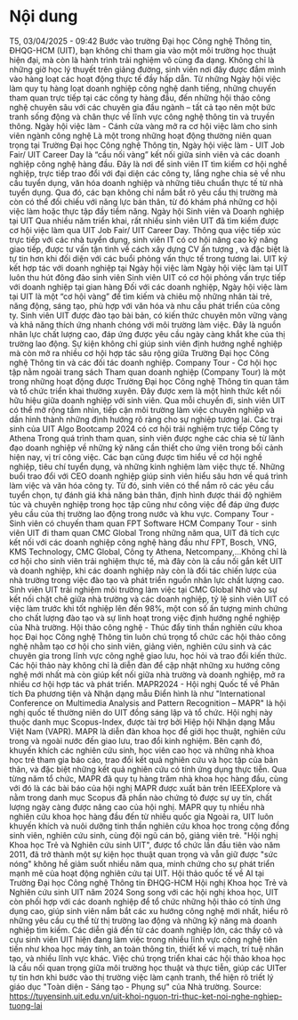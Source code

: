 # Nội dung

T5, 03/04/2025 - 09:42
Bước vào trường Đại học Công nghệ Thông tin, ĐHQG-HCM (UIT), bạn không chỉ tham gia vào một môi trường học thuật hiện đại, mà còn là hành trình trải nghiệm vô cùng đa dạng. Không chỉ là những giờ học lý thuyết trên giảng đường, sinh viên nơi đây được đắm mình vào hàng loạt các hoạt động thực tế đầy hấp dẫn. Từ những Ngày hội việc làm quy tụ hàng loạt doanh nghiệp công nghệ danh tiếng, những chuyến tham quan trực tiếp tại các công ty hàng đầu, đến những hội thảo công nghệ chuyên sâu với các chuyên gia đầu ngành – tất cả tạo nên một bức tranh sống động và chân thực về lĩnh vực công nghệ thông tin và truyền thông.
Ngày hội việc làm - Cánh cửa vàng mở ra cơ hội việc làm cho sinh viên ngành công nghệ
Là một trong những hoạt động thường niên quan trọng tại Trường Đại học Công nghệ Thông tin, Ngày hội việc làm - UIT Job Fair/ UIT Career Day là “cầu nối vàng” kết nối giữa sinh viên và các doanh nghiệp công nghệ hàng đầu. Đây là nơi để sinh viên IT tìm kiếm cơ hội nghề nghiệp, trực tiếp trao đổi với đại diện các công ty, lắng nghe chia sẻ về nhu cầu tuyển dụng, văn hóa doanh nghiệp và những tiêu chuẩn thực tế từ nhà tuyển dụng. Qua đó, các bạn không chỉ nắm bắt rõ yêu cầu thị trường mà còn có thể đối chiếu với năng lực bản thân, từ đó khám phá những cơ hội việc làm hoặc thực tập đầy tiềm năng.
Ngày hội Sinh viên và Doanh nghiệp tại UIT
Qua nhiều năm triển khai, rất nhiều sinh viên UIT đã tìm kiếm được cơ hội việc làm qua UIT Job Fair/ UIT Career Day. Thông qua việc tiếp xúc trực tiếp với các nhà tuyển dụng, sinh viên IT có cơ hội nâng cao kỹ năng giao tiếp, được tư vấn tận tình về cách xây dựng CV ấn tượng , và đặc biệt là tự tin hơn khi đối diện với các buổi phỏng vấn thực tế trong tương lai.
UIT ký kết hợp tác với doanh nghiệp tại Ngày hội việc làm
Ngày hội việc làm tại UIT luôn thu hút đông đảo sinh viên
Sinh viên UIT có cơ hội phỏng vấn trực tiếp với doanh nghiệp tại gian hàng
Đối với các doanh nghiệp, Ngày hội việc làm tại UIT là một “cơ hội vàng” để tìm kiếm và chiêu mộ những nhân tài trẻ, năng động, sáng tạo, phù hợp với văn hóa và nhu cầu phát triển của công ty. Sinh viên UIT được đào tạo bài bản, có kiến thức chuyên môn vững vàng và khả năng thích ứng nhanh chóng với môi trường làm việc. Đây là nguồn nhân lực chất lượng cao, đáp ứng được yêu cầu ngày càng khắt khe của thị trường lao động. Sự kiện không chỉ giúp sinh viên định hướng nghề nghiệp mà còn mở ra nhiều cơ hội hợp tác sâu rộng giữa Trường Đại học Công nghệ Thông tin và các đối tác doanh nghiệp.
Company Tour - Cơ hội học tập nằm ngoài trang sách
Tham quan doanh nghiệp (Company Tour) là một trong những hoạt động được Trường Đại học Công nghệ Thông tin quan tâm và tổ chức triển khai thường xuyên. Đây được xem là một hình thức kết nối hữu hiệu giữa doanh nghiệp với sinh viên. Qua mỗi chuyến đi, sinh viên UIT có thể mở rộng tầm nhìn, tiếp cận môi trường làm việc chuyên nghiệp và dần hình thành những định hướng rõ ràng cho sự nghiệp tương lai.
Các trại sinh của UIT Algo Bootcamp 2024 có cơ hội trải nghiệm trực tiếp Công ty Athena
Trong quá trình tham quan, sinh viên được nghe các chia sẻ từ lãnh đạo doanh nghiệp về những kỹ năng cần thiết cho ứng viên trong bối cảnh hiện nay, vị trí công việc. Các bạn cũng được tìm hiểu về cơ hội nghề nghiệp, tiêu chí tuyển dụng, và những kinh nghiệm làm việc thực tế. Những buổi trao đổi với CEO doanh nghiệp giúp sinh viên hiểu sâu hơn về quá trình làm việc và văn hóa công ty. Từ đó, sinh viên có thể nắm rõ các yêu cầu tuyển chọn, tự đánh giá khả năng bản thân, định hình được thái độ nghiêm túc và chuyên nghiệp trong học tập cũng như công việc để đáp ứng được yêu cầu của thị trường lao động trong nước và khu vực.
Company Tour - Sinh viên có chuyến tham quan FPT Software HCM
Company Tour - sinh viên UIT đi tham quan CMC Global
Trong những năm qua, UIT đã tích cực kết nối với các doanh nghiệp công nghệ hàng đầu như FPT, Bosch, VNG, KMS Technology, CMC Global, Công ty Athena, Netcompany,…Không chỉ là cơ hội cho sinh viên trải nghiệm thực tế, mà đây còn là cầu nối gắn kết UIT và doanh nghiệp, khi các doanh nghiệp này còn là đối tác chiến lược của nhà trường trong việc đào tạo và phát triển nguồn nhân lực chất lượng cao.
Sinh viên UIT trải nghiệm môi trường làm việc tại CMC Global
Nhờ vào sự kết nối chặt chẽ giữa nhà trường và các doanh nghiệp, tỷ lệ sinh viên UIT có việc làm trước khi tốt nghiệp lên đến 98%, một con số ấn tượng minh chứng cho chất lượng đào tạo và sự linh hoạt trong việc định hướng nghề nghiệp của Nhà trường.
Hội thảo công nghệ - Thúc đẩy tinh thần nghiên cứu khoa học
Đại học Công nghệ Thông tin luôn chú trọng tổ chức các hội thảo công nghệ nhằm tạo cơ hội cho sinh viên, giảng viên, nghiên cứu sinh và các chuyên gia trong lĩnh vực công nghệ giao lưu, học hỏi và trao đổi kiến thức. Các hội thảo này không chỉ là diễn đàn để cập nhật những xu hướng công nghệ mới nhất mà còn giúp kết nối giữa nhà trường và doanh nghiệp, mở ra nhiều cơ hội hợp tác và phát triển.
MAPR2024 - Hội nghị Quốc tế về Phân tích Đa phương tiện và Nhận dạng mẫu
Điển hình là như "International Conference on Multimedia Analysis and Pattern Recognition – MAPR" là hội nghị quốc tế thường niên do UIT đồng sáng lập và tổ chức. Hội nghị này thuộc danh mục Scopus-Index, được tài trợ bởi Hiệp hội Nhận dạng Mẫu Việt Nam (VAPR). MAPR là diễn đàn khoa học để giới học thuật, nghiên cứu trong và ngoài nước đến giao lưu, trao đổi kinh nghiệm. Bên cạnh đó, khuyến khích các nghiên cứu sinh, học viên cao học và những nhà khoa học trẻ tham gia báo cáo, trao đổi kết quả nghiên cứu và học tập của bản thân, và đặc biệt những kết quả nghiên cứu có tính ứng dụng thực tiễn. Qua từng năm tổ chức, MAPR đã quy tụ hàng trăm nhà khoa học hàng đầu, cùng với đó là các bài báo của hội nghị MAPR được xuất bản trên IEEEXplore và nằm trong danh mục Scopus đã phần nào chứng tỏ được sự uy tín, chất lượng ngày càng được nâng cao của hội nghị.
MAPR quy tụ nhiều nhà nghiên cứu khoa học hàng đầu đến từ nhiều quốc gia
Ngoài ra, UIT luôn khuyến khích và nuôi dưỡng tinh thần nghiên cứu khoa học trong cộng đồng sinh viên, nghiên cứu sinh, cùng đội ngũ cán bộ, giảng viên trẻ. "Hội nghị Khoa học Trẻ và Nghiên cứu sinh UIT", được tổ chức lần đầu tiên vào năm 2011, đã trở thành một sự kiện học thuật quan trọng và vẫn giữ được "sức nóng" không hề giảm suốt nhiều năm qua, minh chứng cho sự phát triển mạnh mẽ của hoạt động nghiên cứu tại UIT.
Hội thảo quốc tế về AI tại Trường Đại học Công nghệ Thông tin ĐHQG-HCM
Hội nghị Khoa học Trẻ và Nghiên cứu sinh UIT năm 2024
Song song với các hội nghị khoa học, UIT còn phối hợp với các doanh nghiệp để tổ chức những hội thảo có tính ứng dụng cao, giúp sinh viên nắm bắt các xu hướng công nghệ mới nhất, hiểu rõ những yêu cầu cụ thể từ thị trường lao động và những kỹ năng mà doanh nghiệp tìm kiếm. Các diễn giả đến từ các doanh nghiệp lớn, các thầy cô và cựu sinh viên UIT hiện đang làm việc trong nhiều lĩnh vực công nghệ tiên tiến như khoa học máy tính, an toàn thông tin, thiết kế vi mạch, trí tuệ nhân tạo, và nhiều lĩnh vực khác. Việc chú trọng triển khai các hội thảo khoa học là cầu nối quan trọng giữa môi trường học thuật và thực tiễn, giúp các UITer tự tin hơn khi bước vào thị trường việc làm cạnh tranh, thể hiện rõ triết lý giáo dục "Toàn diện - Sáng tạo - Phụng sự" của Nhà trường.
Source: https://tuyensinh.uit.edu.vn/uit-khoi-nguon-tri-thuc-ket-noi-nghe-nghiep-tuong-lai